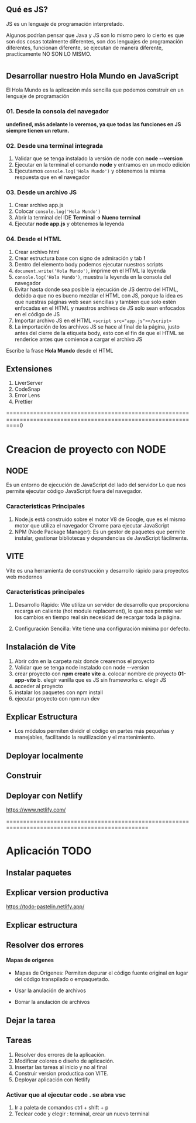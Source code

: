 ## Qué es JS?

JS es un lenguaje de programación interpretado.

Algunos podrían pensar que Java y JS son lo mismo pero lo cierto es que son dos cosas totalmente diferentes, son dos lenguajes de programación diferentes, funcionan diferente, se ejecutan de manera diferente, practicamente NO SON LO MISMO.

#
#

## Desarrollar nuestro Hola Mundo en JavaScript

El Hola Mundo es la aplicación más sencilla que podemos construir en un lenguaje de programación

### 01. Desde la consola del navegador


**undefined, más adelante lo veremos, ya que todas las funciones en JS siempre tienen un return.**

### 02. Desde una terminal integrada

1. Validar que se tenga instalado la versión de node con **node --version**
2. Ejecutar en la terminal el comando **node** y entramos en un modo edición
3. Ejecutamos ``` console.log('Hola Mundo') ``` y obtenemos la misma respuesta que en el navegador

### 03. Desde un archivo JS

1. Crear archivo app.js
2. Colocar ``` console.log('Hola Mundo') ```
3. Abrir la terminal del IDE **Terminal -> Nueno terminal**
4. Ejecutar **node app.js** y obtenemos la leyenda

### 04. Desde el HTML

1. Crear archivo html
2. Crear estructura base con signo de admiración y tab **!**
3. Dentro del elemento body podemos ejecutar nuestros scripts
4. ``` document.write('Hola Mundo') ```, imprime en el HTML la leyenda
5. ``` console.log('Hola Mundo') ```, muestra la leyenda en la consola del navegador
6. Evitar hasta donde sea posible la ejecución de JS dentro del HTML, debido a que no es bueno mezclar el HTML con JS, porque la idea es que nuestras páginas web sean sencillas y tambien que solo estén enfocadas en el HTML y nuestros archivos de JS solo sean enfocados en el código de JS
7. Importar archivo JS en el HTML ```<script src="app.js"></script>```
8. La importación de los archivos JS se hace al final de la página, justo antes del cierre de la etiqueta body, esto con el fin de que el HTML se renderice antes que comience a cargar el archivo JS

Escribe la frase **Hola Mundo** desde el HTML


## Extensiones

1. LiverServer
2. CodeSnap
3. Error Lens
4. Prettier


================================================================================================================0
# Creacion de proyecto con NODE

## NODE
Es un entorno de ejecución de JavaScript del lado del servidor
Lo que nos permite ejecutar código JavaScript fuera del navegador.

### Caracteristicas Principales
1. Node.js está construido sobre el motor V8 de Google, que es el mismo motor que utiliza el navegador Chrome para ejecutar JavaScript
2. NPM (Node Package Manager): Es un gestor de paquetes que permite instalar, gestionar bibliotecas y dependencias de JavaScript fácilmente.


## VITE
Vite es una herramienta de construcción y desarrollo rápido para proyectos web modernos

### Caracteristicas principales
1. Desarrollo Rápido: Vite utiliza un servidor de desarrollo que proporciona recarga en caliente (hot module replacement), lo que nos permite ver los cambios en tiempo real sin necesidad de recargar toda la página.

2. Configuración Sencilla: Vite tiene una configuración mínima por defecto.


## Instalación de Vite 
1. Abrir cdm en la carpeta raiz donde crearemos el proyecto
2. Validar que se tenga node instalado con node --version
3. crear proyecto con **npm create vite**
	a. colocar nombre de proyecto **01-app-vite**
	b. elegir vanilla que es JS sin frameworks
	c. elegir JS
4. acceder al proyecto
5. instalar los paquetes con npm install
6. ejecutar proyecto con npm run dev

## Explicar Estructura
* Los módulos permiten dividir el código en partes más pequeñas y manejables, facilitando la reutilización y el mantenimiento.

## Deployar localmente


## Construir

## Deployar con Netlify
https://www.netlify.com/

================================================================================================

# Aplicación TODO

## Instalar paquetes

## Explicar version productiva
https://todo-pastelin.netlify.app/

## Explicar estructura

## Resolver dos errores

#### Mapas de origenes
* Mapas de Orígenes: Permiten depurar el código fuente original en lugar del código transpilado o empaquetado.


* Usar la anulación de archivos
* Borrar la anulación de archivos

## Dejar la tarea


## Tareas

1. Resolver dos errores de la aplicación.
2. Modificar colores o diseño de aplicación.
3. Insertar las tareas al inicio y no al final
4. Construir version productica con VITE.
5. Deployar aplicación con Netlify





### Activar que al ejecutar **code .** se abra vsc
1. Ir a paleta de comandos ctrl + shift + p
2. Teclear code y elegir : terminal, crear un nuevo terminal




